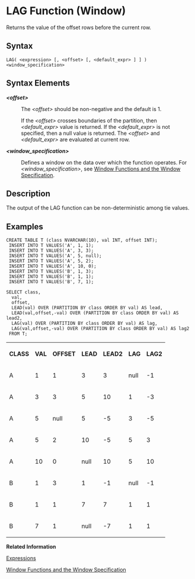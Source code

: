 <!-- loioe7ef7cc478f14a408e1af27fc1a78624 -->

# LAG Function \(Window\)

Returns the value of the offset rows before the current row.



<a name="loioe7ef7cc478f14a408e1af27fc1a78624__sql_function_abs_1sql_function_abs_syntax"/>

## Syntax

```
LAG( <expression> [, <offset> [, <default_expr> ] ] ) <window_specification>
```



<a name="loioe7ef7cc478f14a408e1af27fc1a78624__section_uqj_trk_d1b"/>

## Syntax Elements


<dl>
<dt><b>

*<offset\>*

</b></dt>
<dd>

The *<offset\>* should be non-negative and the default is 1.

If the *<offset\>* crosses boundaries of the partition, then *<default\_expr\>* value is returned. If the *<default\_expr\>* is not specified, then a null value is returned. The *<offset\>* and *<default\_expr\>* are evaluated at current row.



</dd><dt><b>

*<window\_specification\>*

</b></dt>
<dd>

Defines a window on the data over which the function operates. For *<window\_specification\>*, see [Window Functions and the Window Specification](window-functions-and-the-window-specification-20a3533.md).



</dd>
</dl>



<a name="loioe7ef7cc478f14a408e1af27fc1a78624__sql_function_abs_1sql_function_abs_description"/>

## Description

The output of the LAG function can be non-deterministic among tie values.



<a name="loioe7ef7cc478f14a408e1af27fc1a78624__sql_function_abs_1sql_function_abs_examples"/>

## Examples

```
CREATE TABLE T (class NVARCHAR(10), val INT, offset INT);
 INSERT INTO T VALUES('A', 1, 1);
 INSERT INTO T VALUES('A', 3, 3);
 INSERT INTO T VALUES('A', 5, null);
 INSERT INTO T VALUES('A', 5, 2);
 INSERT INTO T VALUES('A', 10, 0);
 INSERT INTO T VALUES('B', 1, 3);
 INSERT INTO T VALUES('B', 1, 1);
 INSERT INTO T VALUES('B', 7, 1);

SELECT class, 
  val, 
  offset,
  LEAD(val) OVER (PARTITION BY class ORDER BY val) AS lead,
  LEAD(val,offset,-val) OVER (PARTITION BY class ORDER BY val) AS lead2,
  LAG(val) OVER (PARTITION BY class ORDER BY val) AS lag,
  LAG(val,offset,-val) OVER (PARTITION BY class ORDER BY val) AS lag2
 FROM T;
```


<table>
<tr>
<th valign="top">

CLASS

</th>
<th valign="top">

VAL

</th>
<th valign="top">

OFFSET

</th>
<th valign="top">

LEAD

</th>
<th valign="top">

LEAD2

</th>
<th valign="top">

LAG

</th>
<th valign="top">

LAG2

</th>
</tr>
<tr>
<td valign="top">

A

</td>
<td valign="top">

1

</td>
<td valign="top">

1

</td>
<td valign="top">

3

</td>
<td valign="top">

3

</td>
<td valign="top">

null

</td>
<td valign="top">

\-1

</td>
</tr>
<tr>
<td valign="top">

A

</td>
<td valign="top">

3

</td>
<td valign="top">

3

</td>
<td valign="top">

5

</td>
<td valign="top">

10

</td>
<td valign="top">

1

</td>
<td valign="top">

\-3

</td>
</tr>
<tr>
<td valign="top">

A

</td>
<td valign="top">

5

</td>
<td valign="top">

null

</td>
<td valign="top">

5

</td>
<td valign="top">

\-5

</td>
<td valign="top">

3

</td>
<td valign="top">

\-5

</td>
</tr>
<tr>
<td valign="top">

A

</td>
<td valign="top">

5

</td>
<td valign="top">

2

</td>
<td valign="top">

10

</td>
<td valign="top">

\-5

</td>
<td valign="top">

5

</td>
<td valign="top">

3

</td>
</tr>
<tr>
<td valign="top">

A

</td>
<td valign="top">

10

</td>
<td valign="top">

0

</td>
<td valign="top">

null

</td>
<td valign="top">

10

</td>
<td valign="top">

5

</td>
<td valign="top">

10

</td>
</tr>
<tr>
<td valign="top">

B

</td>
<td valign="top">

1

</td>
<td valign="top">

3

</td>
<td valign="top">

1

</td>
<td valign="top">

\-1

</td>
<td valign="top">

null

</td>
<td valign="top">

\-1

</td>
</tr>
<tr>
<td valign="top">

B

</td>
<td valign="top">

1

</td>
<td valign="top">

1

</td>
<td valign="top">

7

</td>
<td valign="top">

7

</td>
<td valign="top">

1

</td>
<td valign="top">

1

</td>
</tr>
<tr>
<td valign="top">

B

</td>
<td valign="top">

7

</td>
<td valign="top">

1

</td>
<td valign="top">

null

</td>
<td valign="top">

\-7

</td>
<td valign="top">

1

</td>
<td valign="top">

1

</td>
</tr>
</table>

**Related Information**  


[Expressions](../expressions-20a4389.md "An expression is a clause that can be evaluated to return values.")

[Window Functions and the Window Specification](window-functions-and-the-window-specification-20a3533.md "Window functions allow you to perform analytic operations over a set of input rows.")

